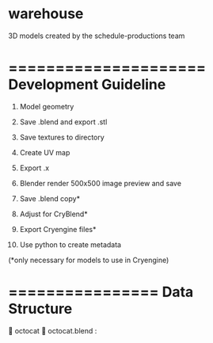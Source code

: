warehouse
=========

3D models created by the schedule-productions team

=====================
Development Guideline
=====================

1.	Model geometry

2.	Save .blend and export .stl

3.	Save textures to directory

4.	Create UV map

5.	Export .x

6.	Blender render 500x500 image preview and save

7.	Save .blend copy*

8.	Adjust for CryBlend*

9.	Export Cryengine files*

10.	Use python to create metadata

(*only necessary for models to use in Cryengine)

================
Data Structure
================

:open_file_folder: octocat
  :gift: octocat.blend
  :